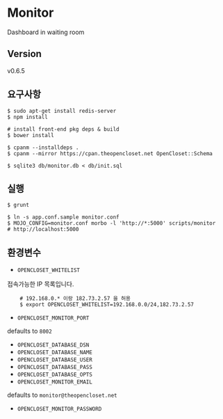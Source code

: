 # Monitor #

Dashboard in waiting room

## Version ##

v0.6.5

## 요구사항 ##

    $ sudo apt-get install redis-server
    $ npm install

    # install front-end pkg deps & build
    $ bower install

    $ cpanm --installdeps .
    $ cpanm --mirror https://cpan.theopencloset.net OpenCloset::Schema

    $ sqlite3 db/monitor.db < db/init.sql

## 실행 ##

    $ grunt

    $ ln -s app.conf.sample monitor.conf
    $ MOJO_CONFIG=monitor.conf morbo -l 'http://*:5000' scripts/monitor    # http://localhost:5000

## 환경변수 ##

- `OPENCLOSET_WHITELIST`

접속가능한 IP 목록입니다.

        # 192.168.0.* 이랑 182.73.2.57 을 허용
        $ export OPENCLOSET_WHITELIST=192.168.0.0/24,182.73.2.57

- `OPENCLOSET_MONITOR_PORT`

defaults to `8002`

- `OPENCLOSET_DATABASE_DSN`
- `OPENCLOSET_DATABASE_NAME`
- `OPENCLOSET_DATABASE_USER`
- `OPENCLOSET_DATABASE_PASS`
- `OPENCLOSET_DATABASE_OPTS`
- `OPENCLOSET_MONITOR_EMAIL`

defaults to `monitor@theopencloset.net`

- `OPENCLOSET_MONITOR_PASSWORD`

